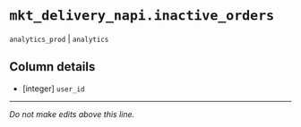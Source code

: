 # `mkt_delivery_napi.inactive_orders`
`analytics_prod` | `analytics`

## Column details
* [integer]   `user_id`

-------------------------------------------------------------------------------
*Do not make edits above this line.*
